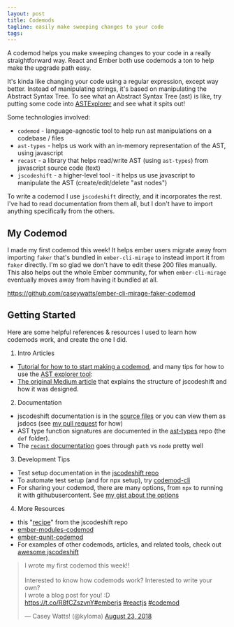 ```yaml
---
layout: post
title: Codemods
tagline: easily make sweeping changes to your code
tags:
---
```


A codemod helps you make sweeping changes to your code in a really straightforward way. React and Ember both use codemods a ton to help make the upgrade path easy.

It's kinda like changing your code using a regular expression, except way better. Instead of manipulating strings, it's based on manipulating the Abstract Syntax Tree. To see what an Abstract Syntax Tree (ast) is like, try putting some code into [ASTExplorer](https://astexplorer.net/) and see what it spits out!

Some technologies involved:

- `codemod` - language-agnostic tool to help run ast manipulations on a codebase / files
- `ast-types` - helps us work with an in-memory representation of the AST, using javascript
- `recast` - a library that helps read/write AST (using `ast-types`) from javascript source code (text)
- `jscodeshift` - a higher-level tool - it helps us use javascript to manipulate the AST (create/edit/delete "ast nodes")

To write a codemod I use `jscodeshift` directly, and it incorporates the rest. I've had to read documentation from them all, but I don't have to import anything specifically from the others.

## My Codemod

I made my first codemod this week! It helps ember users migrate away from importing `faker` that's bundled in `ember-cli-mirage` to instead import it from `faker` directly. I'm so glad we don't have to edit these 200 files manually. This also helps out the whole Ember community, for when `ember-cli-mirage` eventually moves away from having it bundled at all.

<https://github.com/caseywatts/ember-cli-mirage-faker-codemod>

## Getting Started

Here are some helpful references & resources I used to learn how codemods work, and create the one I did.

1. Intro Articles
  - [Tutorial for how to to start making a codemod](https://vramana.github.io/blog/2015/12/21/codemod-tutorial/), and many tips for how to use the [AST explorer tool](https://astexplorer.net/):
  - [The original Medium article](https://medium.com/@cpojer/effective-javascript-codemods-5a6686bb46fb) that explains the structure of jscodeshift and how it was designed.
2. Documentation
  - jscodeshift documentation is in the [source files](https://github.com/facebook/jscodeshift/tree/master/src) or you can view them as jsdocs (see [my pull request](https://github.com/facebook/jscodeshift/pull/272) for how)
  - AST type function signatures are documented in the [ast-types](https://github.com/benjamn/ast-types) repo (the `def` folder).
  - The [`recast` documentation](https://github.com/benjamn/recast) goes through `path` vs `node` pretty well
3. Development Tips
  - Test setup documentation in the [jscodeshift repo](https://github.com/facebook/jscodeshift#unit-testing)
  - To automate test setup (and for npx setup), try [codemod-cli](https://github.com/rwjblue/codemod-cli)
  - For sharing your codemod, there are many options, from `npx` to running it with githubusercontent. See [my gist about the options](https://gist.github.com/caseywatts/b8fffb51180fe44cd3706407d61150a3)
4. More Resources
  - this "[recipe](https://github.com/facebook/jscodeshift/blob/master/recipes/retain-first-comment.md)" from the jscodeshift repo
  - [ember-modules-codemod](https://github.com/ember-cli/ember-modules-codemod)
  - [ember-qunit-codemod](https://github.com/rwjblue/ember-qunit-codemod)
  - For examples of other codemods, articles, and related tools, check out [awesome jscodeshift](https://github.com/sejoker/awesome-jscodeshift)

  <blockquote class="twitter-tweet" data-lang="en"><p lang="en" dir="ltr">I wrote my first codemod this week!!<br><br>Interested to know how codemods work? Interested to write your own?<br>I wrote a blog post for you! :D<br><a href="https://t.co/R8fCZszvnY">https://t.co/R8fCZszvnY</a><a href="https://twitter.com/hashtag/emberjs?src=hash&amp;ref_src=twsrc%5Etfw">#emberjs</a> <a href="https://twitter.com/hashtag/reactjs?src=hash&amp;ref_src=twsrc%5Etfw">#reactjs</a> <a href="https://twitter.com/hashtag/codemod?src=hash&amp;ref_src=twsrc%5Etfw">#codemod</a></p>&mdash; Casey Watts! (@kyloma) <a href="https://twitter.com/kyloma/status/1032682031988264960?ref_src=twsrc%5Etfw">August 23, 2018</a></blockquote>
  <script async src="https://platform.twitter.com/widgets.js" charset="utf-8"></script>
